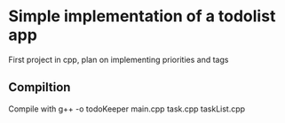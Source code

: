 # Simple implementation of a todolist app
First project in cpp, plan on implementing priorities and tags

## Compiltion
Compile with g++ -o todoKeeper main.cpp task.cpp taskList.cpp
